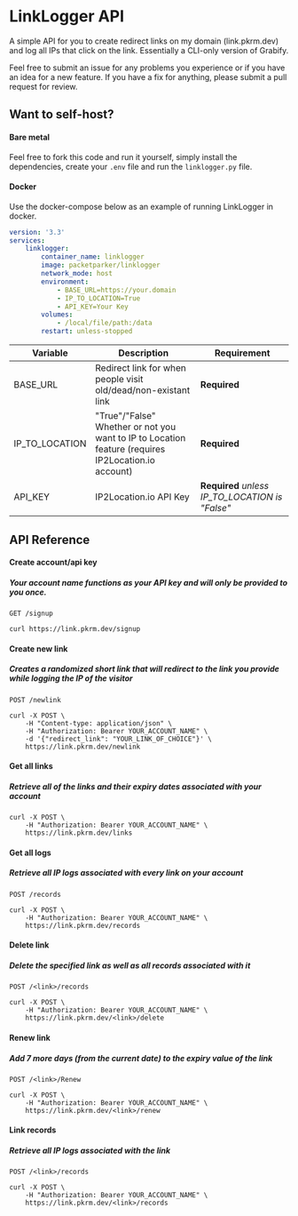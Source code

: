 
# LinkLogger API

A simple API for you to create redirect links on my domain (link.pkrm.dev) and log all IPs that click on the link. Essentially a CLI-only version of Grabify.

Feel free to submit an issue for any problems you experience or if you have an idea for a new feature. If you have a fix for anything, please submit a pull request for review.

## Want to self-host?

#### Bare metal
Feel free to fork this code and run it yourself, simply install the dependencies, create your `.env` file and run the `linklogger.py` file.

#### Docker
Use the docker-compose below as an example of running LinkLogger in docker.
```yaml
version: '3.3'
services:
    linklogger:
        container_name: linklogger
        image: packetparker/linklogger
        network_mode: host
        environment:
            - BASE_URL=https://your.domain
            - IP_TO_LOCATION=True
            - API_KEY=Your Key
        volumes:
            - /local/file/path:/data
        restart: unless-stopped
```
Variable | Description | Requirement
---|---|---
BASE_URL | Redirect link for when people visit old/dead/non-existant link | **Required**
IP_TO_LOCATION | "True"/"False" Whether or not you want to IP to Location feature (requires IP2Location.io account)  | **Required**
API_KEY | IP2Location.io API Key | **Required** *unless IP_TO_LOCATION is "False"*

## API Reference

#### Create account/api key
##### Your account name functions as your API key and will only be provided to you once.
```http
GET /signup
```
```curl
curl https://link.pkrm.dev/signup
```

#### Create new link
##### Creates a randomized short link that will redirect to the link you provide while logging the IP of the visitor
```http
POST /newlink
```
```curl
curl -X POST \
    -H "Content-type: application/json" \
    -H "Authorization: Bearer YOUR_ACCOUNT_NAME" \
    -d '{"redirect_link": "YOUR_LINK_OF_CHOICE"}' \
    https://link.pkrm.dev/newlink
```

#### Get all links
##### Retrieve all of the links and their expiry dates associated with your account
```curl
curl -X POST \
    -H "Authorization: Bearer YOUR_ACCOUNT_NAME" \
    https://link.pkrm.dev/links
```

#### Get all logs
##### Retrieve all IP logs associated with every link on your account
```http
POST /records
```
```curl
curl -X POST \
    -H "Authorization: Bearer YOUR_ACCOUNT_NAME" \
    https://link.pkrm.dev/records
```

#### Delete link
##### Delete the specified link as well as all records associated with it
```http
POST /<link>/records
```
```curl
curl -X POST \
    -H "Authorization: Bearer YOUR_ACCOUNT_NAME" \
    https://link.pkrm.dev/<link>/delete
```

#### Renew link
##### Add 7 more days (from the current date) to the expiry value of the link
```http
POST /<link>/Renew
```
```curl
curl -X POST \
    -H "Authorization: Bearer YOUR_ACCOUNT_NAME" \
    https://link.pkrm.dev/<link>/renew
```

#### Link records
##### Retrieve all IP logs associated with the link
```http
POST /<link>/records
```
```curl
curl -X POST \
    -H "Authorization: Bearer YOUR_ACCOUNT_NAME" \
    https://link.pkrm.dev/<link>/records
```

